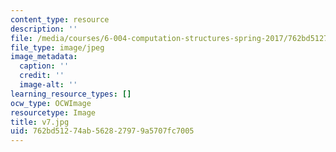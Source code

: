```yaml
---
content_type: resource
description: ''
file: /media/courses/6-004-computation-structures-spring-2017/762bd51274ab562827979a5707fc7005_v7.jpg
file_type: image/jpeg
image_metadata:
  caption: ''
  credit: ''
  image-alt: ''
learning_resource_types: []
ocw_type: OCWImage
resourcetype: Image
title: v7.jpg
uid: 762bd512-74ab-5628-2797-9a5707fc7005
---
```

